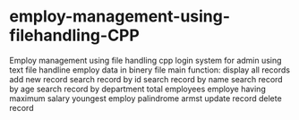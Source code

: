 # employ-management-using-filehandling-CPP
Employ management using file handling cpp
login system for admin using text file handline
employ data in binery file
main function:
display all records
add new record
search record by id
search record by name
search record by age
search record by department
total employees
employe having maximum salary
youngest employ
palindrome
armst
update record
delete record
